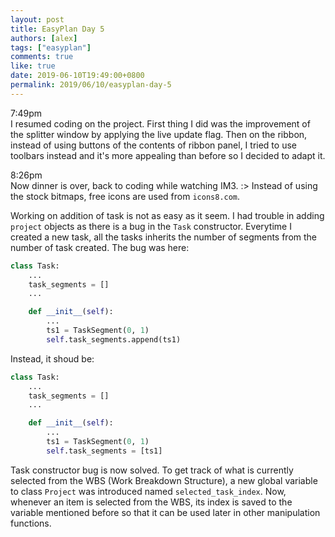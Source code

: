 ```yaml
---
layout: post
title: EasyPlan Day 5
authors: [alex]
tags: ["easyplan"]
comments: true
like: true
date: 2019-06-10T19:49:00+0800
permalink: 2019/06/10/easyplan-day-5
---
```

7:49pm  
I resumed coding on the project.
First thing I did was the improvement of the splitter window by applying the live update flag.
Then on the ribbon, instead of using buttons of the contents of ribbon panel, I tried to use toolbars instead and it's more appealing than before so I decided to adapt it.

8:26pm  
Now dinner is over, back to coding while watching IM3. :>
Instead of using the stock bitmaps, free icons are used from ```icons8.com```.

Working on addition of task is not as easy as it seem. I had trouble in adding ```project``` objects as there is a bug in the ```Task``` constructor. Everytime I created a new task, all the tasks inherits the number of segments from the number of task created. The bug was here:

```python
class Task:
    ...
    task_segments = []
    ...

    def __init__(self):
        ...
        ts1 = TaskSegment(0, 1)
        self.task_segments.append(ts1)
```

Instead, it shoud be:

```python
class Task:
    ...
    task_segments = []
    ...

    def __init__(self):
        ...
        ts1 = TaskSegment(0, 1)
        self.task_segments = [ts1]
```

Task constructor bug is now solved. To get track of what is currently selected from the WBS (Work Breakdown Structure), a new global variable to class ```Project``` was introduced named ```selected_task_index```. Now, whenever an item is selected from the WBS, its index is saved to the variable mentioned before so that it can be used later in other manipulation functions.

